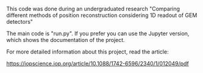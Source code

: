 This code was done during an undergraduated research "Comparing different methods of position
reconstruction considering 1D readout of GEM detectors"

The main code is "run.py". If you prefer you can use the Jupyter version, which shows the documentation of the project.

For more detailed information about this project, read the article:

https://iopscience.iop.org/article/10.1088/1742-6596/2340/1/012049/pdf
